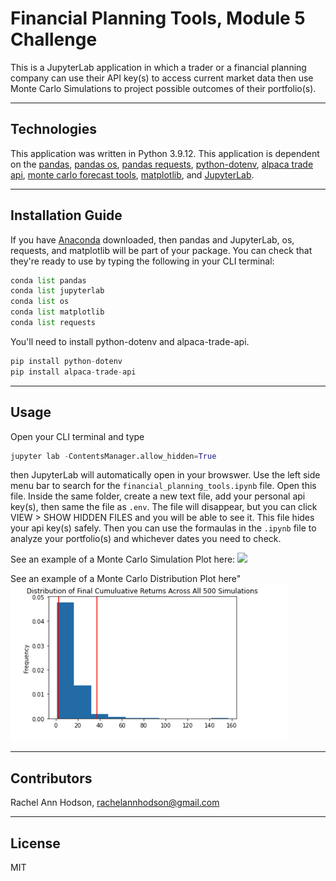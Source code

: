 # Financial Planning Tools, Module 5 Challenge

This is a JupyterLab application in which a trader or a financial planning company can use their API key(s) to access current market data then use Monte Carlo Simulations to project possible outcomes of their portfolio(s). 

---

## Technologies

This application was written in Python 3.9.12. This application is dependent on the [pandas](https://pandas.pydata.org/), [pandas os](https://docs.python.org/3/library/os.html), [pandas requests](https://realpython.com/python-requests/), [python-dotenv](https://pypi.org/project/python-dotenv/), [alpaca trade api](https://pypi.org/project/alpaca-trade-api/), [monte carlo forecast tools](https://pbpython.com/monte-carlo.html), [matplotlib](https://matplotlib.org/), and [JupyterLab](https://jupyter.org/).

---

## Installation Guide

If you have [Anaconda](https://www.anaconda.com/products/distribution) downloaded, then pandas and JupyterLab, os, requests, and matplotlib will be part of your package. You can check that they're ready to use by typing the following in your CLI terminal:
```python
conda list pandas
conda list jupyterlab
conda list os
conda list matplotlib
conda list requests
```
You'll need to install python-dotenv and alpaca-trade-api.
```python
pip install python-dotenv
pip install alpaca-trade-api
```

---

## Usage

Open your CLI terminal and type
```python
jupyter lab -ContentsManager.allow_hidden=True
```
then JupyterLab will automatically open in your browswer. Use the left side menu bar to search for the `financial_planning_tools.ipynb` file. Open this file. Inside the same folder, create a new text file, add your personal api key(s), then same the file as `.env`. The file will disappear, but you can click VIEW > SHOW HIDDEN FILES and you will be able to see it. This file hides your api key(s) safely. Then you can use the formaulas in the `.ipynb` file to analyze your portfolio(s) and whichever dates you need to check.

See an example of a Monte Carlo Simulation Plot here:
![](plot.sumlation.png)

See an example of a Monte Carlo Distribution Plot here"
![](plot.distribution.png)

---

## Contributors

Rachel Ann Hodson, rachelannhodson@gmail.com

---

## License

MIT
